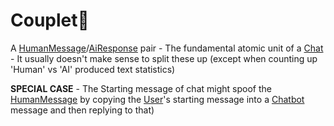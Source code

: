 # Couplet🍃

A [HumanMessage](HumanMessage.md)/[AiResponse](AiResponse.md) pair
    - The fundamental atomic unit of a [Chat](Chat.md)
    - It usually doesn't make sense to split these up (except when counting up 'Human' vs 'AI' produced text statistics)

**SPECIAL CASE** 
    - The Starting message of chat might spoof the [HumanMessage](HumanMessage.md) 
by copying the [User](User.md)'s starting message into a [Chatbot](Chatbot.md) message and then replying to that) 